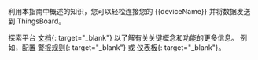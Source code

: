 利用本指南中概述的知识，您可以轻松连接您的 {{deviceName}} 并将数据发送到 ThingsBoard。

探索平台 [文档](/docs/{{page.docsPrefix}}){: target="_blank"} 以了解有关关键概念和功能的更多信息。
例如，配置 [警报规则](/docs/{{page.docsPrefix}}user-guide/device-profiles/#alarm-rules){: target="_blank"} 或 [仪表板](/docs/{{page.docsPrefix}}user-guide/dashboards/){: target="_blank"}。